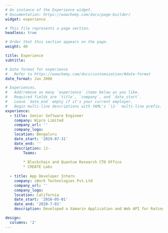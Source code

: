 ```yaml
---
# An instance of the Experience widget.
# Documentation: https://wowchemy.com/docs/page-builder/
widget: experience

# This file represents a page section.
headless: true

# Order that this section appears on the page.
weight: 40

title: Experience
subtitle:

# Date format for experience
#   Refer to https://wowchemy.com/docs/customization/#date-format
date_format: Jan 2006

# Experiences.
#   Add/remove as many `experience` items below as you like.
#   Required fields are `title`, `company`, and `date_start`.
#   Leave `date_end` empty if it's your current employer.
#   Begin multi-line descriptions with YAML's `|2-` multi-line prefix.
experience:
  - title: Senior Software Engineer
    company: Wipro Limited
    company_url: ''
    company_logo: 
    location: Bengaluru
    date_start: '2019-07-31'
    date_end: ''
    description: |2-
        Teams:
        
        * Blockchain and Quantum Research CTO Office
        * CREATE Labs
        
  - title: App Developer Intern
    company: iWork Technologies Pvt.Ltd
    company_url: ''
    company_logo: 
    location: California
    date_start: '2016-05-01'
    date_end: '2020-7-01'
    description: Developed a Xamarin Application and Web API for Rating Drivers as a parameter for consideration during Insurance Claims.

design:
  columns: '2'
---
```

